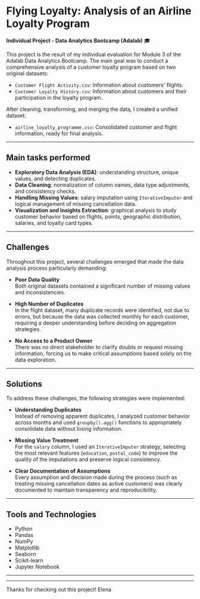 # Flying Loyalty: Analysis of an Airline Loyalty Program

**Individual Project - Data Analytics Bootcamp (Adalab)** 🎓

This project is the result of my individual evaluation for Module 3 of the Adalab Data Analytics Bootcamp. The main goal was to conduct a comprehensive analysis of a customer loyalty program based on two original datasets:

- `Customer Flight Activity.csv`: Information about customers' flights.  
- `Customer Loyalty History.csv`: Information about customers and their participation in the loyalty program.

After cleaning, transforming, and merging the data, I created a unified dataset:

- `airline_loyalty_programme.csv`: Consolidated customer and flight information, ready for final analysis.

---

## Main tasks performed

- **Exploratory Data Analysis (EDA)**: understanding structure, unique values, and detecting duplicates.
- **Data Cleaning**: normalization of column names, data type adjustments, and consistency checks.
- **Handling Missing Values**: salary imputation using `IterativeImputer` and logical management of missing cancellation data.
- **Visualization and Insights Extraction**: graphical analysis to study customer behavior based on flights, points, geographic distribution, salaries, and loyalty card types.

---

## Challenges

Throughout this project, several challenges emerged that made the data analysis process particularly demanding:

- **Poor Data Quality**  
  Both original datasets contained a significant number of missing values and inconsistencies.

- **High Number of Duplicates**  
  In the flight dataset, many duplicate records were identified, not due to errors, but because the data was collected monthly for each customer, requiring a deeper understanding before deciding on aggregation strategies.

- **No Access to a Product Owner**  
  There was no direct stakeholder to clarify doubts or request missing information, forcing us to make critical assumptions based solely on the data exploration.

---

## Solutions

To address these challenges, the following strategies were implemented:

- **Understanding Duplicates**  
  Instead of removing apparent duplicates, I analyzed customer behavior across months and used `groupby().agg()` functions to appropriately consolidate data without losing information.

- **Missing Value Treatment**  
  For the `salary` column, I used an `IterativeImputer` strategy, selecting the most relevant features (`education`, `postal_code`) to improve the quality of the imputations and preserve logical consistency.

- **Clear Documentation of Assumptions**  
  Every assumption and decision made during the process (such as treating missing cancellation dates as active customers) was clearly documented to maintain transparency and reproducibility.

---

## Tools and Technologies

- Python  
- Pandas  
- NumPy  
- Matplotlib  
- Seaborn  
- Scikit-learn  
- Jupyter Notebook

------
------

Thanks for checking out this project!
Elena
